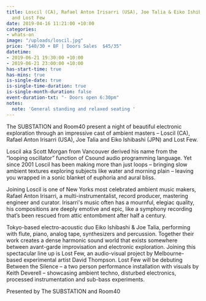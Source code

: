 ```yaml
---
title: Loscil (CA), Rafael Anton Irisarri (USA), Joe Talia & Eiko Ishibashi (JPN)
  and Lost Few
date: 2019-04-16 11:21:00 +10:00
categories:
- whats-on
image: "/uploads/loscil.jpg"
price: "$40/30 + BF | Doors Sales  $45/35"
datetime:
- 2019-06-21 19:30:00 +10:00
- 2019-06-21 23:00:00 +10:00
has-start-time: true
has-mins: true
is-single-date: true
is-single-time-duration: true
is-single-month-duration: false
event-duration-txt: "- Doors open 6:30pm"
notes:
  note: 'General standing and relaxed seating '
---
```


The SUBSTATION and Room40 present a night of beautiful electronic exploration through an impressive cast of ambient masters – Loscil (CA), Rafael Anton Irisarri (USA), Joe Talia and Eiko Ishibashi (JPN) and Lost Few.

Loscil aka Scott Morgan from Vancouver derived his name from the “looping oscillator” function of Csound audio programming language. Yet since 2001 Loscil has been making more than just loops – bringing slow ambient textures exploring subjects like water and morning plain – leaving you wrapped in a sonic blanket of euphoria and aural bliss. 
 
Joining Loscil is one of New Yorks most celebrated ambient music makers, Rafael Anton Irisarri, a multi-instrumentalist, record producer, mastering engineer and curator. Irisarri's music often has a mournful, elegiac quality, his compositions are deeply emotive and epic, like a symphony recording that’s been rescued from attic entombment after half a century. 

Tokyo-based electro-acoustic duo Eiko Ishibashi & Joe Talia, performing with flute, piano, analog tape, synthesizers and percussion. Together their work creates a dense harmonic sound world that exists somewhere between avant-garde improvisation and electronic exploration. 
Joining this spectacular line up is Lost Few, an audio-visual project by Melbourne-based experimental artist David Thompson. Lost Few will be debuting Between the Silence – a two person performance installation with visuals by Keith Deverell – showcasing ambient techno, disturbed electronics, processed instrumentation and sub-bass experiments. 

Presented by The SUBSTATION and Room40
